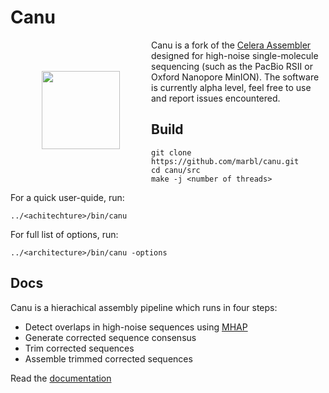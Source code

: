 # Canu

<img style="float: left; margin: 50px 50px;" align=left src="https://raw.githubusercontent.com/marbl/canu/master/logo.jpg" width="125" /> Canu is a fork of the [Celera Assembler](http://wgs-assembler.sourceforge.net/wiki/index.php?title=Main_Page "Celera Assembler") designed for high-noise single-molecule sequencing (such as the PacBio RSII or Oxford Nanopore MinION). The software is currently alpha level, feel free to use and report issues encountered.

## Build

    git clone https://github.com/marbl/canu.git
    cd canu/src
    make -j <number of threads>
    
For a quick user-quide, run:

    ../<achitechture>/bin/canu
    

For full list of options, run:

    ../<architecture>/bin/canu -options
    
## Docs
Canu is a hierachical assembly pipeline which runs in four steps:

* Detect overlaps in high-noise sequences using [MHAP](https://github.com/marbl/MHAP "MHAP")
* Generate corrected sequence consensus
* Trim corrected sequences
* Assemble trimmed corrected sequences

Read the [documentation](http://canu.readthedocs.org/en/latest/ "docs")
